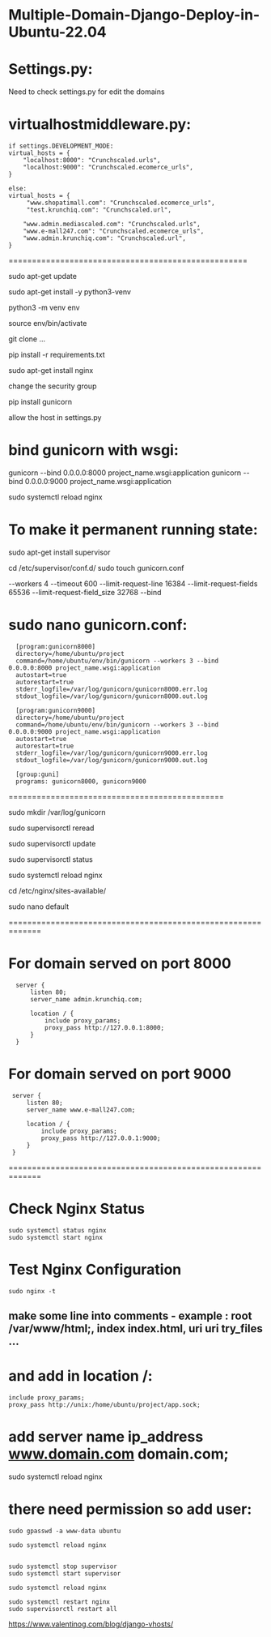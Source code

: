 # Multiple-Domain-Django-Deploy-in-Ubuntu-22.04



Settings.py:
=====================================
Need to check settings.py for edit the domains



virtualhostmiddleware.py:
=========================================================
    if settings.DEVELOPMENT_MODE:
    virtual_hosts = {
        "localhost:8000": "Crunchscaled.urls",
        "localhost:9000": "Crunchscaled.ecomerce_urls",
    }
    
    else:
    virtual_hosts = {
         "www.shopatimall.com": "Crunchscaled.ecomerce_urls",
         "test.krunchiq.com": "Crunchscaled.url",
        
        "www.admin.mediascaled.com": "Crunchscaled.urls",
        "www.e-mall247.com": "Crunchscaled.ecomerce_urls",
        "www.admin.krunchiq.com": "Crunchscaled.url",
    }



===================================================


sudo apt-get update

sudo apt-get install -y python3-venv

python3 -m venv env

source env/bin/activate

git clone ...

pip install -r requirements.txt

sudo apt-get install nginx

change the security group

pip install gunicorn


allow the host in settings.py

bind gunicorn with wsgi:
=============================
gunicorn --bind 0.0.0.0:8000 project_name.wsgi:application
gunicorn --bind 0.0.0.0:9000 project_name.wsgi:application



sudo systemctl reload nginx


To make it permanent running state:
=======================================
sudo apt-get install supervisor

cd /etc/supervisor/conf.d/
sudo touch gunicorn.conf

--workers 4 --timeout 600 --limit-request-line 16384 --limit-request-fields 65536 --limit-request-field_size 32768 --bind 

sudo nano gunicorn.conf:
=========================================

      [program:gunicorn8000]
      directory=/home/ubuntu/project
      command=/home/ubuntu/env/bin/gunicorn --workers 3 --bind 0.0.0.0:8000 project_name.wsgi:application
      autostart=true
      autorestart=true
      stderr_logfile=/var/log/gunicorn/gunicorn8000.err.log
      stdout_logfile=/var/log/gunicorn/gunicorn8000.out.log
      
      [program:gunicorn9000]
      directory=/home/ubuntu/project
      command=/home/ubuntu/env/bin/gunicorn --workers 3 --bind 0.0.0.0:9000 project_name.wsgi:application
      autostart=true
      autorestart=true
      stderr_logfile=/var/log/gunicorn/gunicorn9000.err.log
      stdout_logfile=/var/log/gunicorn/gunicorn9000.out.log
      
      [group:guni]
      programs: gunicorn8000, gunicorn9000


==============================================




sudo mkdir /var/log/gunicorn

sudo supervisorctl reread

sudo supervisorctl update

sudo supervisorctl status

sudo systemctl reload nginx



cd /etc/nginx/sites-available/

sudo nano default

=============================================================


# For domain served on port 8000
      server {
          listen 80;
          server_name admin.krunchiq.com;
      
          location / {
              include proxy_params;
              proxy_pass http://127.0.0.1:8000;
          }
      }

# For domain served on port 9000
     server {
         listen 80;
         server_name www.e-mall247.com;
     
         location / {
             include proxy_params;
             proxy_pass http://127.0.0.1:9000;
         }
     }



=============================================================

# Check Nginx Status
    sudo systemctl status nginx
    sudo systemctl start nginx

# Test Nginx Configuration
    sudo nginx -t



## make some line into comments - example : root /var/www/html;, index index.html, uri uri try_files ...

# and add in location /:
    include proxy_params;
    proxy_pass http://unix:/home/ubuntu/project/app.sock;


# add server name ip_address www.domain.com domain.com;

sudo systemctl reload nginx


# there need permission so add user:
    sudo gpasswd -a www-data ubuntu
    
    sudo systemctl reload nginx
    
    
    sudo systemctl stop supervisor
    sudo systemctl start supervisor
    
    sudo systemctl reload nginx
    
    sudo systemctl restart nginx
    sudo supervisorctl restart all



https://www.valentinog.com/blog/django-vhosts/



